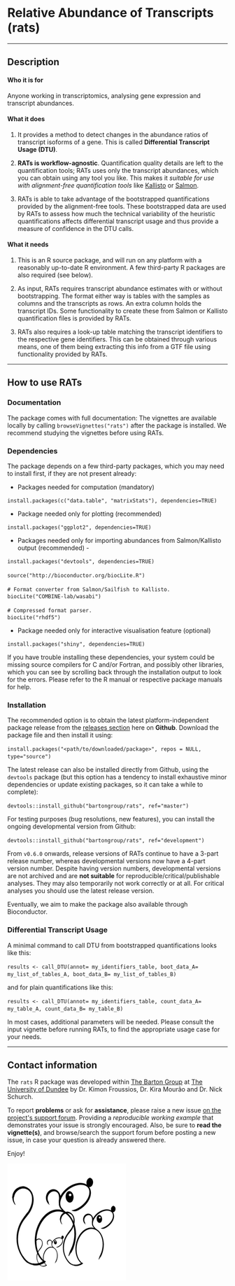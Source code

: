 # Relative Abundance of Transcripts (rats)

***

## Description


#### Who it is for

Anyone working in transcriptomics, analysing gene expression and transcript abundances.


#### What it does

1. It provides a method to detect changes in the abundance ratios of transcript isoforms of a gene.
This is called **Differential Transcript Usage (DTU)**. 

2. **RATs is workflow-agnostic**. Quantification quality details are left to the quantification tools; RATs uses only the
transcript abundances, which you can obtain using any tool you like. This makes it *suitable for use with alignment-free quantification tools* 
like [Kallisto](http://pachterlab.github.io/kallisto/) or [Salmon](https://github.com/COMBINE-lab/salmon). 

3. RATs is able to take advantage of the bootstrapped quantifications provided by the alignment-free tools. These bootstrapped
data are used by RATs to assess how much the technical variability of the heuristic quantifications affects differential transcript usage
and thus provide a measure of confidence in the DTU calls. 


#### What it needs

1. This is an R source package, and will run on any platform with a reasonably up-to-date R environment. A few third-party R packages are also required (see below).

2. As input, RATs requires transcript abundance estimates with or without bootstrapping. The format either way is tables with the samples as columns and the transcripts as rows. An extra column holds the transcript IDs. Some functionality to create these from Salmon or Kallisto quantification files is provided by RATs.

3. RATs also requires a look-up table matching the transcript identifiers to the respective gene identifiers. This can be obtained through various means,
one of them being extracting this info from a GTF file using functionality provided by RATs.

***

## How to use RATs

### Documentation

The package comes with full documentation: The vignettes are available locally by calling `browseVignettes("rats")` after the package is installed.
We recommend studying the vignettes before using RATs.


### Dependencies

The package depends on a few third-party packages, which you may need to install first, 
if they are not present already:

* Packages needed for computation (mandatory)

```
install.packages(c("data.table", "matrixStats"), dependencies=TRUE)
```

* Package needed only for plotting (recommended)

```
install.packages("ggplot2", dependencies=TRUE)
```

* Packages needed only for importing abundances from Salmon/Kallisto output (recommended) - 

```
install.packages("devtools", dependencies=TRUE)

source("http://bioconductor.org/biocLite.R")

# Format converter from Salmon/Sailfish to Kallisto.
biocLite("COMBINE-lab/wasabi")

# Compressed format parser.
biocLite("rhdf5")
```

* Package needed only for interactive visualisation feature (optional)

```
install.packages("shiny", dependencies=TRUE)
```

If you have trouble installing these dependencies, your system could be missing source compilers for C and/or Fortran, and possibly other libraries, 
which you can see by scrolling back through the installation output to look for the errors. Please refer to the R manual or respective package manuals for help.


### Installation

The recommended option is to obtain the latest platform-independent package release from the [releases section](https://github.com/bartongroup/Rats/releases) here on **Github**.
Download the package file and then install it using:

`install.packages("<path/to/downloaded/package>", repos = NULL, type="source")`

The latest release can also be installed directly from Github, using the `devtools` package (but this option has a tendency to install exhaustive minor dependencies or update existing packages, so it can take a while to complete):

`devtools::install_github("bartongroup/rats", ref="master")`

For testing purposes (bug resolutions, new features), you can install the ongoing developmental version from Github:

`devtools::install_github("bartongroup/rats", ref="development")`

From `v0.6.0` onwards, release versions of RATs continue to have a 3-part release number, whereas developmental versions now have a 4-part version number. Despite having version numbers, developmental versions are not archived and are **not suitable** for reproducible/critical/publishable analyses. They may also temporarily not work correctly or at all. For critical analyses you should use the latest release version.

Eventually, we aim to make the package also available through Bioconductor.


### Differential Transcript Usage

A minimal command to call DTU from bootstrapped quantifications looks like this:

`results <- call_DTU(annot= my_identifiers_table, boot_data_A= my_list_of_tables_A, boot_data_B= my_list_of_tables_B)`

and for plain quantifications like this:

`results <- call_DTU(annot= my_identifiers_table, count_data_A= my_table_A, count_data_B= my_table_B)`

In most cases, additional parameters will be needed. Please consult the input vignette before running RATs, to find the appropriate usage case for your needs.

***

## Contact information

The `rats` R package was developed within [The Barton Group](http://www.compbio.dundee.ac.uk) at [The University of Dundee](http://www.dundee.ac.uk)
by Dr. Kimon Froussios, Dr. Kira Mourão and Dr. Nick Schurch.

To report **problems** or ask for **assistance**, please raise a new issue [on the project's support forum](https://github.com/bartongroup/Rats/issues).
Providing a *reproducible working example* that demonstrates your issue is strongly encouraged. Also, be sure to **read the vignette(s)**, and browse/search
the support forum before posting a new issue, in case your question is already answered there.

Enjoy!

![](./vignettes/figs/rats_logo.png)



